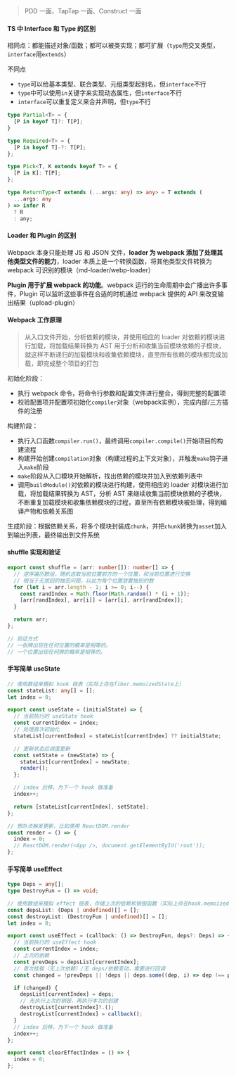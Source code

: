> PDD 一面、TapTap 一面、Construct 一面

#### TS 中 Interface 和 Type 的区别

相同点：都能描述对象/函数；都可以被类实现；都可扩展（`type`用交叉类型，`interface`用`extends`）

不同点

- `type`可以给基本类型、联合类型、元组类型起别名，但`interface`不行
- `type`中可以使用`in`关键字来实现动态属性，但`interface`不行
- `interface`可以重复定义来合并声明，但`type`不行

```typescript
type Partial<T> = {
  [P in keyof T]?: T[P];
}

type Required<T> = {
  [P in keyof T]-?: T[P];
};

type Pick<T, K extends keyof T> = {
  [P in K]: T[P];
};

type ReturnType<T extends (...args: any) => any> = T extends (
  ...args: any
) => infer R
  ? R
  : any;
```

#### Loader 和 Plugin 的区别
Webpack 本身只能处理 JS 和 JSON 文件，**loader 为 webpack 添加了处理其他类型文件的能力**，loader 本质上是一个转换函数，将其他类型文件转换为 webpack 可识别的模块（md-loader/webp-loader）

**Plugin 用于扩展 webpack 的功能**。webpack 运行的生命周期中会广播出许多事件，Plugin 可以监听这些事件在合适的时机通过 webpack 提供的 API 来改变输出结果（upload-plugin）

#### Webpack 工作原理

> 从入口文件开始，分析依赖的模块，并使用相应的 loader 对依赖的模块进行加载，将加载结果转换为 AST 用于分析和收集当前模块依赖的子模块，就这样不断递归的加载模块和收集依赖模块，直至所有依赖的模块都完成加载，即完成整个项目的打包

初始化阶段：

- 执行 webpack 命令，将命令行参数和配置文件进行整合，得到完整的配置项
- 校验配置项并配置项初始化`compiler`对象（webpack实例），完成内部/三方插件的注册

构建阶段：

- 执行入口函数`compiler.run()`，最终调用`compiler.compile()`开始项目的构建流程
- 构建开始创建`compilation`对象（构建过程的上下文对象），并触发`make`钩子进入`make`阶段
- `make`阶段从入口模块开始解析，找出依赖的模块并加入到依赖列表中
- 调用`buildModule()`对依赖的模块进行构建，使用相应的 loader 对模块进行加载，将加载结果转换为 AST，分析 AST 来继续收集当前模块依赖的子模块，不断重复加载模块和收集依赖模块的过程，直至所有依赖模块被处理，得到编译产物和依赖关系图

生成阶段：根据依赖关系，将多个模块封装成`chunk`，并把`chunk`转换为`asset`加入到输出列表，最终输出到文件系统

#### shuffle 实现和验证

```typescript
export const shuffle = (arr: number[]): number[] => {
  // 逆序遍历数组，随机选取当前位置前方的一个位置，和当前位置进行交换
  // 相当于无放回的抽签问题，以此为每个位置放置抽到的数
  for (let i = arr.length - 1; i >= 0; i--) {
    const randIndex = Math.floor(Math.random() * (i + 1));
    [arr[randIndex], arr[i]] = [arr[i], arr[randIndex]];
  }

  return arr;
};

// 验证方式
// 一张牌出现在任何位置的概率是相等的。
// 一个位置出现任何牌的概率是相等的。
```

#### 手写简单 useState

```typescript
// 使用数组来模拟 hook 链表（实际上存在fiber.memoizedState上）
const stateList: any[] = [];
let index = 0;

export const useState = (initialState) => {
  // 当前执行的 useState hook
  const currentIndex = index;
  // 处理首次初始化
  stateList[currentIndex] = stateList[currentIndex] ?? initialState;

  // 更新状态后调度更新
  const setState = (newState) => {
    stateList[currentIndex] = newState;
    render();
  };

  // index 后移，为下一个 hook 做准备
  index++;

  return [stateList[currentIndex], setState];
};

// 想办法触发更新，比如使用 ReactDOM.render
const render = () => {
  index = 0;
  // ReactDOM.render(<App />, document.getElementById('root'));
};
```

#### 手写简单 useEffect

```typescript
type Deps = any[];
type DestroyFun = () => void;

// 使用数组来模拟 effect 链表，存储上次的依赖和销毁函数（实际上存在hook.memoizedState上）
const depsList: (Deps | undefined)[] = [];
const destroyList: (DestroyFun | undefined)[] = [];
let index = 0;

export const useEffect = (callback: () => DestroyFun, deps?: Deps) => {
  // 当前执行的 useEffect hook
  const currentIndex = index;
  // 上次的依赖
  const prevDeps = depsList[currentIndex];
  // 首次挂载（无上次依赖）/无 deps/依赖变动，需要进行回调
  const changed = !prevDeps || !deps || deps.some((dep, i) => dep !== prevDeps[i]);

  if (changed) {
    depsList[currentIndex] = deps;
    // 先执行上次的销毁，再执行本次的创建
    destroyList[currentIndex]?.();
    destroyList[currentIndex] = callback();
  }
  // index 后移，为下一个 hook 做准备
  index++;
};

export const clearEffectIndex = () => {
  index = 0;
};
```

